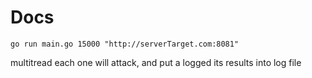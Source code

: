 # Docs

```
go run main.go 15000 "http://serverTarget.com:8081"
```


multitread each one will attack, and put a logged its results into log file



